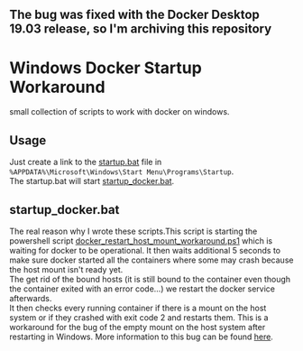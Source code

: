 The bug was fixed with the Docker Desktop 19.03 release, so I'm archiving this repository
---
# Windows Docker Startup Workaround


small collection of scripts to work with docker on windows.

## Usage
Just create a link to the [startup.bat](startup.bat) file in `%APPDATA%\Microsoft\Windows\Start Menu\Programs\Startup`.  
The startup.bat will start [startup_docker.bat](Scripts/startup_docker.bat).

## startup_docker.bat
The real reason why I wrote these scripts.This script is starting the powershell script [docker_restart_host_mount_workaround.ps1](Scripts/docker_restart_host_mount_workaround.ps1)
which is waiting for docker to be operational. It then waits additional 5 seconds to make sure docker started all the containers where some may crash because the host mount isn't ready yet.  
The get rid of the bound hosts (it is still bound to the container even though the container exited with an error code...) we restart the docker service afterwards.  
It then checks every running container if there is a mount on the host system or if they crashed with exit code 2 and restarts them.
This is a workaround for the bug of the empty mount on the host system after restarting in Windows. More information
to this bug can be found [here](https://github.com/docker/for-win/issues/584#issuecomment-286792858).
